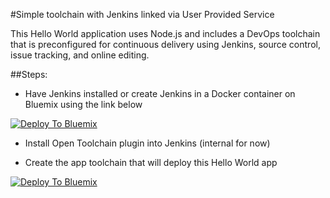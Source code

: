 #Simple toolchain with Jenkins linked via User Provided Service

This Hello World application uses Node.js and includes a DevOps toolchain that is preconfigured for continuous delivery using Jenkins, source control, issue tracking, and online editing.

##Steps:
* Have Jenkins installed or create Jenkins in a Docker container on Bluemix using the link below

[![Deploy To Bluemix](https://bluemix.net/deploy/button.png)](https://daily-console.stage1.ng.bluemix.net/devops/setup/deploy/?repository=https%3A//github.com/skaegi/toolchain-jenkins-otc)

* Install Open Toolchain plugin into Jenkins (internal for now)

* Create the app toolchain that will deploy this Hello World app

[![Deploy To Bluemix](https://bluemix.net/deploy/button.png)](https://daily-console.stage1.ng.bluemix.net/devops/setup/deploy/?repository=https%3A//github.com/skaegi/simple-toolchain-with-jenkins)

<!--
For more information about using the sample, including instructions to add tools to the toolchain and make code changes, see <a href="x">Simple toolchain tutorial</a>
-->
